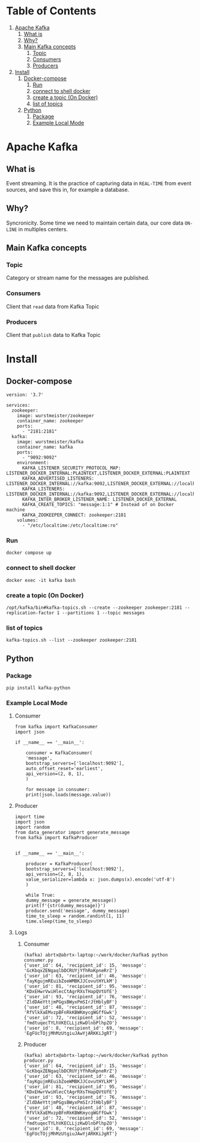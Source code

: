 
# Table of Contents

1.  [Apache Kafka](#orgf1efc15)
    1.  [What is](#org36dc46a)
    2.  [Why?](#orgcd95a67)
    3.  [Main Kafka concepts](#org66650e5)
        1.  [Topic](#org7ae636e)
        2.  [Consumers](#orgaad4c99)
        3.  [Producers](#org5371b97)
2.  [Install](#org8690233)
    1.  [Docker-compose](#org109010d)
        1.  [Run](#orga93447a)
        2.  [connect to shell docker](#org89f00e1)
        3.  [create a topic (On Docker)](#org4d77050)
        4.  [list of topics](#org2736ffa)
    2.  [Python](#orgdb77f04)
        1.  [Package](#org9aad9b5)
        2.  [Example Local Mode](#org4c527f6)



<a id="orgf1efc15"></a>

# Apache Kafka


<a id="org36dc46a"></a>

## What is

Event streaming. It is the practice of capturing
data in `REAL-TIME` from event sources, and save
this in, for example a database.


<a id="orgcd95a67"></a>

## Why?

Syncronicity. Some time we need to maintain certain
data, our core data `ON-LINE` in multiples centers. 


<a id="org66650e5"></a>

## Main Kafka concepts


<a id="org7ae636e"></a>

### Topic

Category or stream name for the messages are published.


<a id="orgaad4c99"></a>

### Consumers

Client that `read` data from Kafka Topic


<a id="org5371b97"></a>

### Producers

Client that `publish` data to Kafka Topic


<a id="org8690233"></a>

# Install


<a id="org109010d"></a>

## Docker-compose

    version: '3.7'
    
    services:
      zookeeper:
        image: wurstmeister/zookeeper
        container_name: zookeeper
        ports:
          - "2181:2181"
      kafka:
        image: wurstmeister/kafka
        container_name: kafka
        ports:
          - "9092:9092"
        environment:
          KAFKA_LISTENER_SECURITY_PROTOCOL_MAP: LISTENER_DOCKER_INTERNAL:PLAINTEXT,LISTENER_DOCKER_EXTERNAL:PLAINTEXT
          KAFKA_ADVERTISED_LISTENERS: LISTENER_DOCKER_INTERNAL://kafka:9092,LISTENER_DOCKER_EXTERNAL://localhost:19092
          KAFKA_LISTENERS: LISTENER_DOCKER_INTERNAL://kafka:9092,LISTENER_DOCKER_EXTERNAL://localhost:19092
          KAFKA_INTER_BROKER_LISTENER_NAME: LISTENER_DOCKER_EXTERNAL
          KAFKA_CREATE_TOPICS: "message:1:1" # Instead of on Docker machine
          KAFKA_ZOOKEEPER_CONNECT: zookeeper:2181
        volumes:
          - "/etc/localtime:/etc/localtime:ro"


<a id="orga93447a"></a>

### Run

    docker compose up


<a id="org89f00e1"></a>

### connect to shell docker

    docker exec -it kafka bash


<a id="org4d77050"></a>

### create a topic (On Docker)

    /opt/kafka/bin#kafka-topics.sh --create --zookeeper zookeeper:2181 --replication-factor 1 --partitions 1 --topic messages


<a id="org2736ffa"></a>

### list of topics

    kafka-topics.sh --list --zookeeper zookeeper:2181


<a id="orgdb77f04"></a>

## Python


<a id="org9aad9b5"></a>

### Package

    pip install kafka-python


<a id="org4c527f6"></a>

### Example Local Mode

1.  Consumer

        from kafka import KafkaConsumer
        import json
        
        if __name__ == '__main__':
        
            consumer = KafkaConsumer(
        	'message',
        	bootstrap_servers=['localhost:9092'],
        	auto_offset_reset='earliest',
        	api_version=(2, 8, 1),
            )
        
            for message in consumer:
        	print(json.loads(message.value))

2.  Producer

        import time
        import json
        import random
        from data_generator import generate_message
        from kafka import KafkaProducer
        
        
        if __name__ == '__main__':
        
            producer = KafkaProducer(
        	bootstrap_servers=['localhost:9092'],
        	api_version=(2, 8, 1),
        	value_serializer=lambda x: json.dumps(x).encode('utf-8')
            )
        
            while True:
        	dummy_message = generate_message()
        	print(f'{str(dummy_message)}')
        	producer.send('message', dummy_message)
        	time_to_sleep = random.randint(1, 11)
        	time.sleep(time_to_sleep)

3.  Logs

    1.  Consumer
    
            (kafka) abrtx@abrtx-laptop:~/work/docker/kafka$ python consumer.py 
            {'user_id': 64, 'recipient_id': 15, 'message': 'GcKbqxZENgaqlbDCRUYjYfhRoKpneRrZ'}
            {'user_id': 63, 'recipient_id': 46, 'message': 'fayKgujmREuibZoeWMBKJJCovutHYLkM'}
            {'user_id': 81, 'recipient_id': 95, 'message': 'KDxEHwrVwiHlecCtAgrRXsTHapQVtUfE'}
            {'user_id': 93, 'recipient_id': 76, 'message': 'ZldDAeYttjmPGgsBWyxPmSIrJtHblyBF'}
            {'user_id': 48, 'recipient_id': 87, 'message': 'RfVlkXaEMvzpBFnRkKBWKmycgWGffGwk'}
            {'user_id': 72, 'recipient_id': 52, 'message': 'fmdtuqecTYLhVKECLLjzKwDlnbPlhpZO'}
            {'user_id': 8, 'recipient_id': 69, 'message': 'EgFUcTOjjMhMzUtgiuJAwYjARKKiJgRT'}
    
    2.  Producer
    
            (kafka) abrtx@abrtx-laptop:~/work/docker/kafka$ python producer.py
            {'user_id': 64, 'recipient_id': 15, 'message': 'GcKbqxZENgaqlbDCRUYjYfhRoKpneRrZ'}
            {'user_id': 63, 'recipient_id': 46, 'message': 'fayKgujmREuibZoeWMBKJJCovutHYLkM'}
            {'user_id': 81, 'recipient_id': 95, 'message': 'KDxEHwrVwiHlecCtAgrRXsTHapQVtUfE'}
            {'user_id': 93, 'recipient_id': 76, 'message': 'ZldDAeYttjmPGgsBWyxPmSIrJtHblyBF'}
            {'user_id': 48, 'recipient_id': 87, 'message': 'RfVlkXaEMvzpBFnRkKBWKmycgWGffGwk'}
            {'user_id': 72, 'recipient_id': 52, 'message': 'fmdtuqecTYLhVKECLLjzKwDlnbPlhpZO'}
            {'user_id': 8, 'recipient_id': 69, 'message': 'EgFUcTOjjMhMzUtgiuJAwYjARKKiJgRT'}

